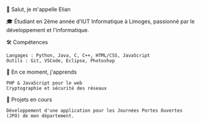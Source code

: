 👋 Salut, je m'appelle Elian

🎓 Étudiant en 2ème année d'IUT Informatique à Limoges, passionné par le développement et l'informatique.

🛠️ Compétences

    Langages : Python, Java, C, C++, HTML/CSS, JavaScript
    Outils : Git, VSCode, Eclipse, Photoshop

🌱 En ce moment, j'apprends

    PHP & JavaScript pour le web
    Cryptographie et sécurité des réseaux

🚀 Projets en cours

    Développement d'une application pour les Journées Portes Ouvertes (JPO) de mon département.
